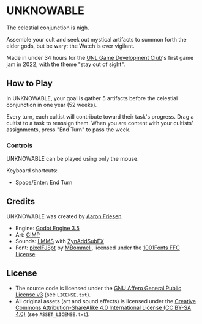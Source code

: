 # UNKNOWABLE

The celestial conjunction is nigh.

Assemble your cult and seek out mystical artifacts to summon forth the elder gods, but be wary: the Watch is ever vigilant.

Made in under 34 hours for the [UNL Game Development Club](https://unl-game-dev-club.github.io)'s first game jam in 2022, with the theme "stay out of sight".

## How to Play

In UNKNOWABLE, your goal is gather 5 artifacts before the celestial conjunction in one year (52 weeks).

Every turn, each cultist will contribute toward their task's progress.
Drag a cultist to a task to reassign them.
When you are content with your cultists' assignments, press "End Turn" to pass the week.

### Controls

UNKNOWABLE can be played using only the mouse.

Keyboard shortcuts:

- Space/Enter: End Turn

## Credits

UNKNOWABLE was created by [Aaron Friesen](https://frie.dev).

- Engine: [Godot Engine 3.5](https://godotengine.org)
- Art: [GIMP](https://gimp.org)
- Sounds: [LMMS](https://lmms.io) with [ZynAddSubFX](https://zynaddsubfx.sourceforge.io)
- Font: [pixelFJ8pt](https://www.1001fonts.com/pixelfj8pt1-font.html) by [MBommeli](https://www.1001fonts.com/users/flashjunior), licensed under the [1001Fonts FFC License](https://www.1001fonts.com/licenses/ffc.html)

## License

- The source code is licensed under the [GNU Affero General Public License v3](https://www.gnu.org/licenses/agpl-3.0.en.html) (see `LICENSE.txt`).
- All original assets (art and sound effects) is licensed under the [Creative Commons Attribution-ShareAlike 4.0 International License (CC BY-SA 4.0)](https://creativecommons.org/licenses/by-sa/4.0/) (see `ASSET_LICENSE.txt`).
